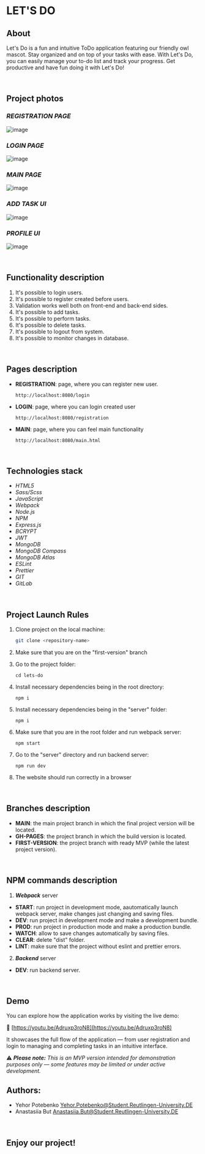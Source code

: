 # LET'S DO

## About

Let's Do is a fun and intuitive ToDo application featuring our friendly owl mascot. Stay organized and on top of your tasks with ease. With Let's Do, you can easily manage your to-do list and track your progress. Get productive and have fun doing it with Let's Do!

<br />

## Project photos

### **_REGISTRATION PAGE_**

![image](./docs/registration.png)

### **_LOGIN PAGE_**

![image](./docs/login.png)

### **_MAIN PAGE_**

![image](./docs/main.png)

### **_ADD TASK UI_**

![image](./docs/add-task.png)

### **_PROFILE UI_**

![image](./docs/profile.png)

<br />

## Functionality description

1. It's possible to login users.
2. It's possible to register created before users.
3. Validation works well both on front-end and back-end sides.
4. It's possible to add tasks.
5. It's possible to perform tasks.
6. It's possible to delete tasks.
7. It's possible to logout from system.
8. It's possible to monitor changes in database.

<br />

## Pages description

- **REGISTRATION**: page, where you can register new user.
  ```console
  http://localhost:8080/login
  ```
- **LOGIN**: page, where you can login created user
  ```console
  http://localhost:8080/registration
  ```
- **MAIN**: page, where you can feel main functionality
  ```console
  http://localhost:8080/main.html
  ```

<br />

## Technologies stack

- _HTML5_
- _Sass/Scss_
- _JavaScript_
- _Webpack_
- _Node.js_
- _NPM_
- _Express.js_
- _BCRYPT_
- _JWT_
- _MongoDB_
- _MongoDB Compass_
- _MongoDB Atlas_
- _ESLint_
- _Prettier_
- _GIT_
- _GitLab_

<br />

## Project Launch Rules

1. Clone project on the local machine:

   ```bash
   git clone <repository-name>
   ```

2. Make sure that you are on the "first-version" branch

3. Go to the project folder:

   ```console
   cd lets-do
   ```

4. Install necessary dependencies being in the root directory:

   ```console
   npm i
   ```

5. Install necessary dependencies being in the "server" folder:

   ```console
   npm i
   ```

6. Make sure that you are in the root folder and run webpack server:

   ```console
   npm start
   ```

7. Go to the "server" directory and run backend server:

   ```console
   npm run dev
   ```

8. The website should run correctly in a browser

<br />

## Branches description

- **MAIN**: the main project branch in which the final project version will be located.
- **GH-PAGES**: the project branch in which the build version is located.
- **FIRST-VERSION**: the project branch with ready MVP (while the latest project version).

<br />

## NPM commands description

1. **_Webpack_** server

- **START**: run project in development mode, aautomatically launch webpack server, make changes just changing and saving files.
- **DEV**: run project in development mode and make a development bundle.
- **PROD**: run project in production mode and make a production bundle.
- **WATCH**: allow to save changes automatically by saving files.
- **CLEAR**: delete "dist" folder.
- **LINT**: make sure that the project without eslint and prettier errors.

2. **_Backend_** server

- **DEV**: run backend server.

<br />

## Demo

You can explore how the application works by visiting the live demo:

🔗 [https://youtu.be/Adruxp3roN8](https://youtu.be/Adruxp3roN8)

It showcases the full flow of the application — from user registration and login to managing and completing tasks in an intuitive interface.

⚠️ _**Please note:** This is an MVP version intended for demonstration purposes only — some features may be limited or under active development._

## Authors:

- Yehor Potebenko <Yehor.Potebenko@Student.Reutlingen-University.DE>
- Anastasiia But <Anastasiia.But@Student.Reutlingen-University.DE>

<br />

## Enjoy our project!

